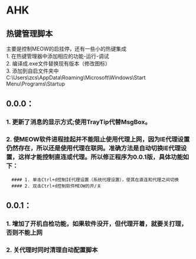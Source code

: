 AHK
===================================
热键管理脚本
-----------------------------------
主要是控制MEOW的启挂停，还有一些小的热键集成				
		1. 在热键管理器中添加相应的功能-运行-调试		
		2. 编译成.exe文件替换现有版本（修改图标）		
		3. 添加到自启文件夹中C:\Users\zcs\AppData\Roaming\Microsoft\Windows\Start Menu\Programs\Startup

## 0.0.0：
### 1. 更新了消息的显示方式;使用TrayTip代替MsgBox。
### 2. 使MEOW软件进程挂起并不能阻止使用代理上网，因为IE代理设置仍然存在，所以还是使用代理在联网。准确方法是自动切换IE代理设置，这样才能控制直连或代理。所以修正程序为0.0.1版，具体功能如下：		
	  #### 1. 单击Ctrl+d控制IE代理设置（系统代理设置），使其在直连和代理之间切换		
	  #### 2. 双击Ctrl+d控制软件MEOW的开/关		
## 0.0.1：
### 1. 增加了开机自检功能，如果软件没开，但代理开着，就要关打理，否则不能上网
### 2. 关代理时同时清理自动配置脚本
    
